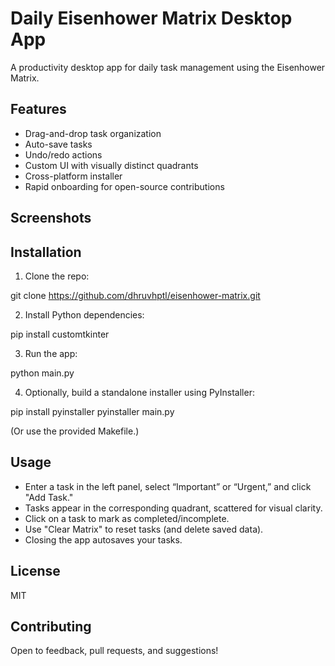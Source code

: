 # Daily Eisenhower Matrix Desktop App

A productivity desktop app for daily task management using the Eisenhower Matrix.

## Features
- Drag-and-drop task organization
- Auto-save tasks
- Undo/redo actions
- Custom UI with visually distinct quadrants
- Cross-platform installer
- Rapid onboarding for open-source contributions

## Screenshots


## Installation

1. Clone the repo:

git clone https://github.com/dhruvhptl/eisenhower-matrix.git

2. Install Python dependencies:

pip install customtkinter

3. Run the app:

python main.py

4. Optionally, build a standalone installer using PyInstaller:

pip install pyinstaller
pyinstaller main.py

(Or use the provided Makefile.)

## Usage
- Enter a task in the left panel, select “Important” or “Urgent,” and click "Add Task."
- Tasks appear in the corresponding quadrant, scattered for visual clarity.
- Click on a task to mark as completed/incomplete.
- Use "Clear Matrix" to reset tasks (and delete saved data).
- Closing the app autosaves your tasks.

## License
MIT

## Contributing
Open to feedback, pull requests, and suggestions!

